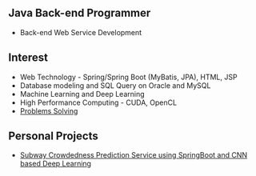 ## Java Back-end Programmer

- Back-end Web Service Development

## Interest

- Web Technology - Spring/Spring Boot (MyBatis, JPA), HTML, JSP
- Database modeling and SQL Query on Oracle and MySQL
- Machine Learning and Deep Learning
- High Performance Computing - CUDA, OpenCL
- [Problems Solving](https://github.com/KyuSahm/problems-solving) 

## Personal Projects

- [Subway Crowdedness Prediction Service using SpringBoot and CNN based Deep Learning](https://github.com/KyuSahm/metro-codezero)


